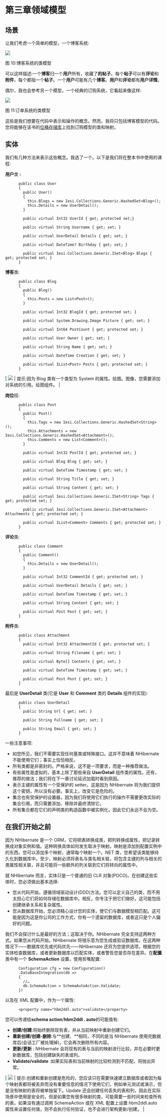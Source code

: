 # 第三章领域模型

## 场景

让我们考虑一个简单的模型，一个博客系统:

![](img/figure_10.png)

图 10:博客系统的类模型

可以这样描述:一个**博客**归一个**用户**所有，收藏了**的帖子**。每个**帖子**可以有**评论**和**附件**，每个都指一个**帖子**。一个**用户**可能有几个**博客**。**用户**和**评论**都有**用户详情**。

偶尔，我也会参考另一个模型，一个经典的订购系统，它看起来像这样:

![](img/figure_11.png)

图 11:订单系统的类模型

这些是我们想要在代码中表示和操作的概念。然而，我将只包括博客模型的代码。您将能够在该书的[位桶存储库](https://bitbucket.org/syncfusiontech/nhibernate-succinctly)上找到订购模型的类和映射。

## 实体

我们有几种方法来表示这些概念。我选了一个。以下是我们将在整本书中使用的课程:

**用户**类 **:**

```
      public class User
      {
        public User()
        {
          this.Blogs = new Iesi.Collections.Generic.HashedSet<Blog>();
          this.Details = new UserDetail();
        }

        public virtual Int32 UserId { get; protected set;}

        public virtual String Username { get; set; }

        public virtual UserDetail Details { get; set; }

        public virtual DateTime? Birthday { get; set; }

        public virtual Iesi.Collections.Generic.ISet<Blog> Blogs { get; protected set; }
      }

```

**博客**类:

```
      public class Blog
      {
        public Blog()
        {
          this.Posts = new List<Post>();
        }

        public virtual Int32 BlogId { get; protected set; }

        public virtual System.Drawing.Image Picture { get; set; }

        public virtual Int64 PostCount { get; protected set; }

        public virtual User Owner { get; set; }

        public virtual String Name { get; set; }

        public virtual DateTime Creation { get; set; }

        public virtual IList<Post> Posts { get; protected set; }
      }

```

| ![](img/tip.png) | 提示:因为 Blog 类有一个类型为 System 的属性。绘图。图像，您需要添加对系统的引用。绘图组件。 |

**岗位**班:

```
      public class Post
      {
        public Post()
        {
          this.Tags = new Iesi.Collections.Generic.HashedSet<String>();
          this.Attachments = new Iesi.Collections.Generic.HashedSet<Attachment>();
          this.Comments = new List<Comment>();
        }

        public virtual Int32 PostId { get; protected set; }

        public virtual Blog Blog { get; set; }

        public virtual DateTime Timestamp { get; set; }

        public virtual String Title { get; set; }

        public virtual String Content { get; set; }

        public virtual Iesi.Collections.Generic.ISet<String> Tags { get; protected set; }

        public virtual Iesi.Collections.Generic.ISet<Attachment> Attachments { get; protected set; }

        public virtual IList<Comment> Comments { get; protected set; }
      }

```

**评论**类:

```
      public class Comment
      {
        public Comment()
        {
          this.Details = new UserDetail();
        }

        public virtual Int32 CommentId { get; protected set; }

        public virtual UserDetail Details { get; set; }

        public virtual DateTime Timestamp { get; set; }

        public virtual String Content { get; set; }

        public virtual Post Post { get; set; }
      }

```

**附件**类:

```
      public class Attachment
      {
        public virtual Int32 AttachmentId { get; protected set; }

        public virtual String Filename { get; set; }

        public virtual Byte[] Contents { get; set; }

        public virtual DateTime Timestamp { get; set; }

        public virtual Post Post { get; set; }
      }

```

最后是 **UserDetail** 类(它是 **User** 和 **Comment** 类的 **Details** 组件的实现):

```
      public class UserDetail
      {
        public String Url { get; set; }

        public String Fullname { get; set; }

        public String Email { get; set; }
      }

```

一些注意事项:

*   如您所见，我们不需要实现任何基类或特殊接口。这并不意味着 NHibernate 不能使用它们；事实上恰恰相反。
*   所有类都是非密封的。严格来说，这不是一项要求，而是一种推荐做法。
*   有些属性是虚拟的，基本上除了那些来自 **UserDetail** 组件类的属性。还有，推荐的做法；我们将在下一章讨论延迟加载时看到原因。
*   表示主键的属性有一个受保护的 setter。这是因为 NHibernate 将为我们提供这个密钥，所以没有必要。事实上，改变它是危险的。
*   集合也有受保护的设置器，因为我们将使用它们执行的操作不需要更改实际的集合引用，而只需要添加、移除并最终清除它。
*   所有集合都在它们的声明类的构造函数中被实例化，因此它们永远不会为空。

## 在我们开始之前

因为 NHibernate 是一个 ORM，它将把表转换成类，把列转换成属性，把记录转换成对象实例和值。这种转换具体如何发生取决于映射。映射是添加到配置实例中的东西。您可以添加多个映射，通常每个映射一个。NET 类，您希望该类能够持久化到数据库中。至少，映射必须将表名与类名相关联，将包含主键的列与相关的类属性相关联，并且可能将一些额外的列关联到它们将转向的属性中。

就 NHibernate 而言，实体只是一个普通的旧 CLR 对象(POCO)。在创建这些实体时，您必须做出基本选择:

*   您从代码开始，遵循领域驱动设计(DDD)方法。您可以定义自己的类，而不用太担心它们将如何存储在数据库中。相反，你专注于把它们做好。这可能包括创建继承关系和复杂属性。
*   您从数据库开始，您必须精心设计您的实体，使它们与数据模型相匹配。这可能是因为这是你公司的工作方式，你有一个遗留的数据库，或者这只是个人偏好的问题。

我们不会探讨什么是最好的方法；这取决于你。NHibernate 完全支持这两种方式。如果您从代码开始，NHibernate 将很乐意为您生成或验证数据库。在这两种情况下——数据库优先或代码优先——NHibernate 还将为您提供选项，根据您的实体检查数据库，或者更新数据库以匹配实体，或者警告您是否存在差异。在**配置**类中有一个 **SchemaAction** 设置，使用贫嘴配置:

```
      Configuration cfg = new Configuration()
      .DataBaseIntegration(db =>
      {
        //…
        db.SchemaAction = SchemaAutoAction.Validate;
      })

```

以及在 XML 配置中，作为一个属性:

```
      <property name="hbm2ddl.auto">validate</property>

```

您可以传递给**schema action**/**hbm2ddl . auto**的可能值有:

*   **创建/创建**:将始终删除现有表，并从当前映射中重新创建它们。
*   **重新创建/创建-删除**:与**创建、**相同，不同的是当 NHibernate 使用完数据库后(会话工厂被处理掉)，它会再次删除所有内容。
*   **更新/更新** : NHibernate 会将现有的表与当前的映射进行比较，并在必要时更新数据库，包括创建缺失的表或列。
*   **Validate/validate** :如果实际表和当前映射的比较检测到不匹配，将抛出异常。

| ![](img/tip.png) | 提示:创建和重新创建是危险的，您应该只在需要快速建立数据库或者因为每个映射表都将被丢弃而没有重要信息的情况下使用它们，例如单元测试或演示，但是没有映射的表将被单独留下。Update 还会创建任何丢失的表和列，因此在实际场景中使用是安全的，但是如果您有很多映射的类，可能需要一些时间来检查所有的表。如果没有通过调用 SchemaAction 或在 XML 配置上设置 hbm2ddl.auto 属性来设置任何值，则不会执行任何验证，也不会进行架构更新/创建。 |